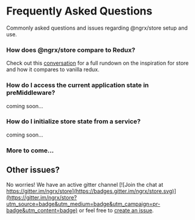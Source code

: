 # Frequently Asked Questions

Commonly asked questions and issues regarding @ngrx/store setup and use.

### How does @ngrx/store compare to Redux?
Check out this [conversation](https://github.com/ngrx/store/issues/16) for a full rundown on the inspiration for store and how it compares to vanilla redux.

### How do I access the current application state in preMiddleware?
coming soon...

### How do I initialize store state from a service?
coming soon...

### More to come...

## Other issues?

No worries! We have an active gitter channel [![Join the chat at https://gitter.im/ngrx/store](https://badges.gitter.im/ngrx/store.svg)](https://gitter.im/ngrx/store?utm_source=badge&utm_medium=badge&utm_campaign=pr-badge&utm_content=badge) or feel free to [create an issue](https://github.com/ngrx/store/issues).  
